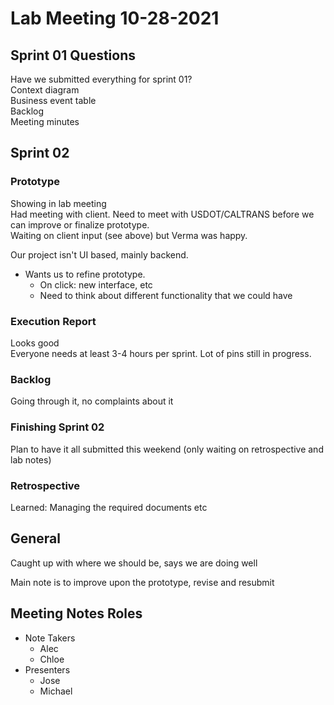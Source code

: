 # Lab Meeting 10-28-2021

## Sprint 01 Questions

Have we submitted everything for sprint 01?  
Context diagram  
Business event table  
Backlog  
Meeting minutes  

## Sprint 02

### Prototype

Showing in lab meeting  
Had meeting with client. Need to meet with USDOT/CALTRANS before we can improve or finalize prototype.  
Waiting on client input (see above) but Verma was happy.  

Our project isn't UI based, mainly backend. 

- Wants us to refine prototype.
    - On click: new interface, etc
    - Need to think about different functionality that we could have

### Execution Report

Looks good  
Everyone needs at least 3-4 hours per sprint. Lot of pins still in progress.  

### Backlog

Going through it, no complaints about it

### Finishing Sprint 02

Plan to have it all submitted this weekend (only waiting on retrospective and lab notes)  

### Retrospective

Learned: Managing the required documents etc

## General

Caught up with where we should be, says we are doing well

Main note is to improve upon the prototype, revise and resubmit

## Meeting Notes Roles

- Note Takers
    - Alec
    - Chloe
- Presenters
    - Jose
    - Michael
